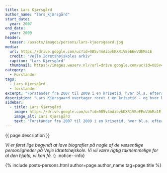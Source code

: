 ```yaml
---
title: Lars Kjærsgård
author_name: "lars_kjærsgård"
start_date:
  year: 2007
end_date:
  year: 2009
header:
  teaser: /assets/images/persons/lars-kjaersgaard.jpg
media:
  url: https://drive.google.com/uc?id=0B5v4mAibvkKXR1VBeEEwVUhMa1E
  credit: "Vejle Idrætshøjskoles arkiv"
  caption: "Lars Kjærsgård"
  thumbnail: https://images.weserv.nl/?url=drive.google.com/uc?id=0B5v4mAibvkKXR1VBeEEwVUhMa1E&w=100
category:
  - Forstander
tags:
  - Lars Kjærsgård
  - forstander
excerpt: "Forstander fra 2007 til 2009 i en krisetid, hvor bl.a. efterskolens startede. Det blev en vanskelig forstandertid."
description: "Lars Kjærsgaard overtager roret i en krisetid - og hvor bestyrelsen har besluttet at der samtidig skal starte en efterskole. Det blev en vanskelig forstandertid."
sidebar:
  - title: Lars Kjærsgård
    image: https://drive.google.com/uc?id=0B5v4mAibvkKXR1VBeEEwVUhMa1E
    image_alt: Lars Kjærsgård
    text: "Forstander fra 2007 til 2009 i en krisetid, hvor bl.a. efterskolens startede. Det blev en vanskelig forstandertid."
---
```


{{ page.description }}

_Vi er først lige begyndt at lave biografier på nogle af de væsentlige personligheder på Vejle Idrætshøjskole. Vi vil være rigtig taknemmelige for al den hjælp, vi kan få._
{: .notice--info}

{% include posts-persons.html author=page.author_name tag=page.title %}
